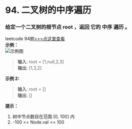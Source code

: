 # 94. 二叉树的中序遍历
### 给定一个二叉树的根节点 root ，返回 它的 中序 遍历 。
leetcode 94题[>>>点这里查看](https://leetcode-cn.com/problems/binary-tree-inorder-traversal/)              
**示例：**                  
![示例图](https://assets.leetcode.com/uploads/2020/09/15/inorder_1.jpg)
> **输入**: root = [1,null,2,3]           
> **输出**: [1,3,2]            

**示例 2:**
> **输入**: root = []       
> **输出**: []          

**提示：**
1. 树中节点数目在范围 [0, 100] 内
2. -100 <= Node.val <= 100
